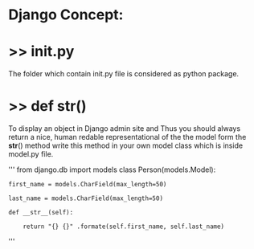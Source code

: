 # Django Concept:

# >> __init__.py

The folder which contain init.py file is considered as python package.

# >> def __str__()

To display an object in Django admin site and Thus you should always return a 
nice, human redable representational of the the model form the __str__() method 
write this method in your own model class which is inside model.py file.


'''
from django.db import models
class Person(models.Model):

    first_name = models.CharField(max_length=50)
    
    last_name = models.CharField(max_length=50)
    
    def __str__(self):
    
        return "{} {}" .formate(self.first_name, self.last_name)
'''
